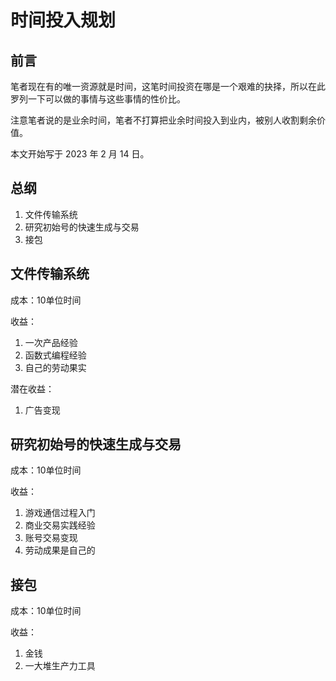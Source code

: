 # 时间投入规划

## 前言

笔者现在有的唯一资源就是时间，这笔时间投资在哪是一个艰难的抉择，所以在此罗列一下可以做的事情与这些事情的性价比。

注意笔者说的是业余时间，笔者不打算把业余时间投入到业内，被别人收割剩余价值。

本文开始写于 2023 年 2 月 14 日。

## 总纲

1. 文件传输系统
2. 研究初始号的快速生成与交易
3. 接包

## 文件传输系统

成本：10单位时间

收益：

1. 一次产品经验
2. 函数式编程经验
3. 自己的劳动果实

潜在收益：

1. 广告变现

## 研究初始号的快速生成与交易

成本：10单位时间

收益：

1. 游戏通信过程入门
2. 商业交易实践经验
3. 账号交易变现
4. 劳动成果是自己的

## 接包

成本：10单位时间

收益：

1. 金钱
2. 一大堆生产力工具